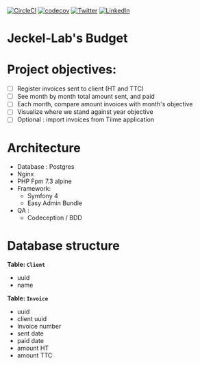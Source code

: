 [![CircleCI](https://circleci.com/gh/jeckel/budget-poc.svg?style=svg)](https://circleci.com/gh/jeckel/budget-poc)
[![codecov](https://codecov.io/gh/jeckel/budget-poc/branch/master/graph/badge.svg)](https://codecov.io/gh/jeckel/budget-poc)
[![Twitter](https://img.shields.io/badge/Twitter-%40jeckel4-blue.svg)](https://twitter.com/jeckel4)
[![LinkedIn](https://img.shields.io/badge/LinkedIn-Julien%20Mercier--Rojas-blue.svg)](https://www.linkedin.com/in/jeckel/)

# Jeckel-Lab's Budget

# Project objectives:

- [ ] Register invoices sent to client (HT and TTC)
- [ ] See month by month total amount sent, and paid
- [ ] Each month, compare amount invoices with month's objective
- [ ] Visualize where we stand against year objective
- [ ] Optional : import invoices from Tiime application

# Architecture

- Database : Postgres
- Nginx
- PHP Fpm 7.3 alpine
- Framework:
    - Symfony 4
    - Easy Admin Bundle
- QA :
    - Codeception / BDD
    
# Database structure


**Table: `Client`**
- uuid
- name

**Table: `Invoice`**
- uuid
- client uuid
- Invoice number
- sent date
- paid date
- amount HT
- amount TTC
